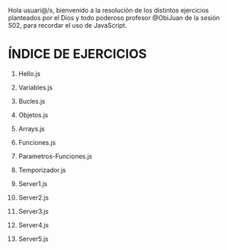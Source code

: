 Hola usuari@/s, bienvenido a la resolución de los distintos ejercicios planteados por el Dios y todo poderoso profesor @ObiJuan de la sesión S02, para recordar el uso de JavaScript.

# ÍNDICE DE EJERCICIOS  

1. Hello.js  

2. Variables.js  

3. Bucles.js  

4. Objetos.js  

5. Arrays.js  

6. Funciones.js  

7. Parametros-Funciones.js  

8. Temporizador.js  

9. Server1.js  

10. Server2.js  

11. Server3.js  

12. Server4.js  

13. Server5.js  